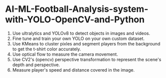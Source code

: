 # AI-ML-Football-Analysis-system-with-YOLO-OpenCV-and-Python

1. Use ultralytics and YOLOv8 to detect objects in images and videos.   
2. Fine tune and train your own YOLO on your own custom dataset.
3. Use KMeans to cluster pixles and segment players from the background to get the t-shirt color accurately. 
4. Use optical flow to measure the camera movement. 
5. Use CV2's (opencv) perspective transformation to represent the scene's depth and perspective. 
6. Measure player's speed and distance covered in the image. 
